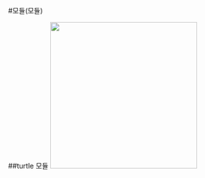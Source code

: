 #모듈(모듈)

##turtle 모듈
<img src="https://github.com/MaseKor/Aperture2016/blob/master/Pictures/수업자료/모듈-1.png" width="300" height="300">